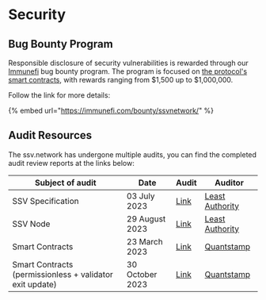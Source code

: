 # Security

## Bug Bounty Program

Responsible disclosure of security vulnerabilities is rewarded through our [Immunefi](https://immunefi.com/bounty/ssvnetwork/) bug bounty program. The program is focused on [the protocol's smart contracts](https://github.com/bloxapp/ssv-network), with rewards ranging from $1,500 up to $1,000,000.

Follow the link for more details:

{% embed url="https://immunefi.com/bounty/ssvnetwork/" %}

## Audit Resources

The ssv.network has undergone multiple audits, you can find the completed audit review reports at the links below:

| Subject of audit                                         | Date            | Audit                                                                                                                                                                    | Auditor                                        |
| -------------------------------------------------------- | --------------- | ------------------------------------------------------------------------------------------------------------------------------------------------------------------------ | ---------------------------------------------- |
| SSV Specification                                        | 03 July 2023    | [Link](https://github.com/bloxapp/ssv-spec/blob/main/docs/audits/Least%20Authority%20-%20Coin%20Dash%20Ltd.%20SSV%20Specification%20Final%20Audit%20Report\_Updated.pdf) | [Least Authority](https://leastauthority.com/) |
| SSV Node                                                 | 29 August 2023  | [Link](https://github.com/bloxapp/ssv/blob/main/audits/Least%20Authority.pdf)                                                                                            | [Least Authority](https://leastauthority.com/) |
| Smart Contracts                                          | 23 March 2023   | [Link](https://github.com/bloxapp/ssv-network/blob/main/contracts/audits/2023-03-42\_Quantstamp\_v1.0.0-rc3.pdf)                                                         | [Quantstamp](https://quantstamp.com/)          |
| Smart Contracts (permissionless + validator exit update) | 30 October 2023 | [Link](https://github.com/bloxapp/ssv-network/blob/main/contracts/audits/2023-30-10\_Quantstamp\_v1.0.2.pdf)                                                             | [Quantstamp](https://quantstamp.com/)          |
